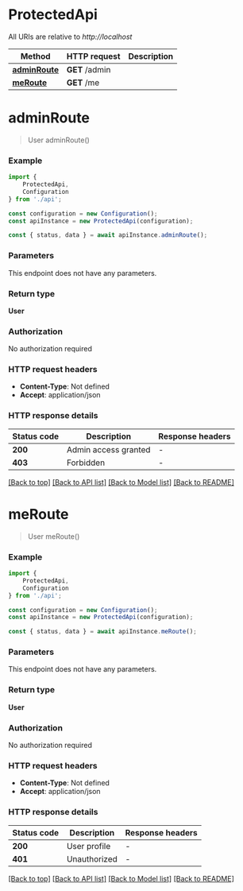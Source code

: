 # ProtectedApi

All URIs are relative to *http://localhost*

|Method | HTTP request | Description|
|------------- | ------------- | -------------|
|[**adminRoute**](#adminroute) | **GET** /admin | |
|[**meRoute**](#meroute) | **GET** /me | |

# **adminRoute**
> User adminRoute()


### Example

```typescript
import {
    ProtectedApi,
    Configuration
} from './api';

const configuration = new Configuration();
const apiInstance = new ProtectedApi(configuration);

const { status, data } = await apiInstance.adminRoute();
```

### Parameters
This endpoint does not have any parameters.


### Return type

**User**

### Authorization

No authorization required

### HTTP request headers

 - **Content-Type**: Not defined
 - **Accept**: application/json


### HTTP response details
| Status code | Description | Response headers |
|-------------|-------------|------------------|
|**200** | Admin access granted |  -  |
|**403** | Forbidden |  -  |

[[Back to top]](#) [[Back to API list]](../README.md#documentation-for-api-endpoints) [[Back to Model list]](../README.md#documentation-for-models) [[Back to README]](../README.md)

# **meRoute**
> User meRoute()


### Example

```typescript
import {
    ProtectedApi,
    Configuration
} from './api';

const configuration = new Configuration();
const apiInstance = new ProtectedApi(configuration);

const { status, data } = await apiInstance.meRoute();
```

### Parameters
This endpoint does not have any parameters.


### Return type

**User**

### Authorization

No authorization required

### HTTP request headers

 - **Content-Type**: Not defined
 - **Accept**: application/json


### HTTP response details
| Status code | Description | Response headers |
|-------------|-------------|------------------|
|**200** | User profile |  -  |
|**401** | Unauthorized |  -  |

[[Back to top]](#) [[Back to API list]](../README.md#documentation-for-api-endpoints) [[Back to Model list]](../README.md#documentation-for-models) [[Back to README]](../README.md)

